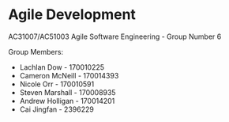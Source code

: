 # Agile Development
AC31007/AC51003 Agile Software Engineering - Group Number 6

Group Members:
- Lachlan Dow - 170010225
- Cameron McNeill - 170014393
- Nicole Orr - 170010591
- Steven Marshall - 170008935 
- Andrew Holligan - 170014201
- Cai Jingfan - 2396229
